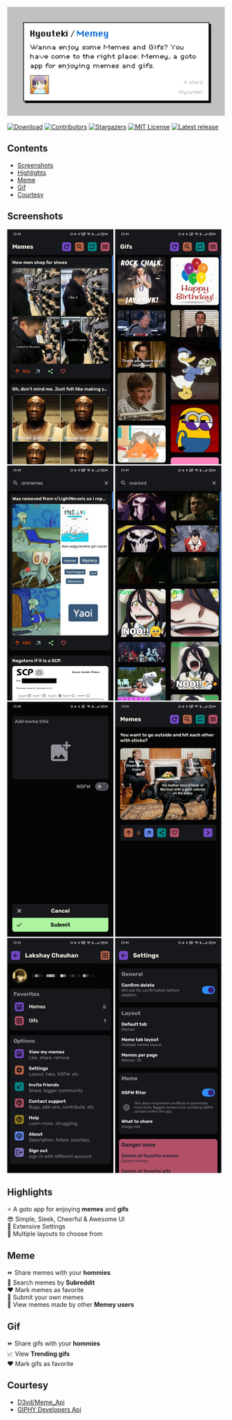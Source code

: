 ![MEMEY banner image](https://github.com/Hyouteki/Memey/blob/main/memey_banner_image.jpg)

[![Download][download-shield]][download-url]
[![Contributors][contributors-shield]][contributors-url]
[![Stargazers][stars-shield]][stars-url]
[![MIT License][license-shield]][license-url]
[![Latest release][release-shield]][release-url]

[contributors-shield]: https://img.shields.io/github/contributors/hyouteki/Memey.svg?style=for-the-badge
[contributors-url]: https://github.com/hyouteki/Memey/graphs/contributors
[stars-shield]: https://img.shields.io/github/stars/hyouteki/Memey.svg?style=for-the-badge
[stars-url]: https://github.com/hyouteki/Memey/stargazers
[license-shield]: https://img.shields.io/github/license/hyouteki/Memey.svg?style=for-the-badge
[license-url]: https://github.com/hyouteki/Memey/blob/master/LICENSE.md
[download-shield]: https://img.shields.io/badge/Click-to%20download%20the%20application-purple?style=for-the-badge
[download-url]: https://github.com/Hyouteki/Memey/raw/main/Memey.apk
[release-shield]: https://img.shields.io/badge/Latest%20release-%CE%BB-pink?style=for-the-badge
[release-url]: https://github.com/Hyouteki/Memey/releases/tag/Latest

## Contents
- [Screenshots](#screenshots)
- [Highlights](#highlights)
- [Meme](#meme)
- [Gif](#gif)
- [Courtesy](#courtesy)

## Screenshots
 
<img src="https://github.com/Hyouteki/Memey/blob/main/screenshots/random-meme-new.jpeg" width="246" 
height="544"> <img src="https://github.com/Hyouteki/Memey/blob/main/screenshots/trending-gifs-new.jpeg" width="246" 
height="544"> <img src="https://github.com/Hyouteki/Memey/blob/main/screenshots/search-memes-new.jpeg" width="246" 
height="544"> <img src="https://github.com/Hyouteki/Memey/blob/main/screenshots/search-gifs-new.jpeg" width="246" 
height="544"> <img src="https://github.com/Hyouteki/Memey/blob/main/screenshots/add-meme-new.jpeg" width="246" 
height="544"> <img src="https://github.com/Hyouteki/Memey/blob/main/screenshots/single-meme-new.jpeg" width="246" 
height="544"> <img src="https://github.com/Hyouteki/Memey/blob/main/screenshots/more-new.jpeg" width="246" 
height="544"> <img src="https://github.com/Hyouteki/Memey/blob/main/screenshots/settings-new.jpeg" width="246" height="544"> 

## Highlights
⭐ A goto app for enjoying __memes__ and __gifs__<br>
😎 Simple, Sleek, Cheerful & Awesome UI<br>
💯 Extensive Settings<br>
📑 Multiple layouts to choose from

## Meme
⏩ Share memes with your __hommies__<br>
🔎 Search memes by __Subreddit__<br>
♥️ Mark memes as favorite<br>
📲 Submit your own memes<br>
🔭 View memes made by other __Memey users__<br>

## Gif
⏩ Share gifs with your __hommies__<br>
📈 View __Trending gifs__<br>
♥️ Mark gifs as favorite<br>

## Courtesy 
 - [D3vd/Meme_Api](https://github.com/D3vd/Meme_Api.git) 
 - [GIPHY Developers Api](https://developers.giphy.com/)
